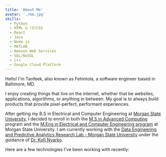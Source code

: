 ```yaml
---
title: 'About Me'
avatar: './me.jpg'
skills:
  - Python
  - HTML & (S)CSS
  - React
  - Java
  - Node.js
  - MATLAB
  - Amazon Web Services
  - SQL/NoSQL
  - C++
  - Google Cloud Platform
---
```


Hello! I'm Taofeek, also known as Fehintola, a software engineer based in Baltimore, MD.

I enjoy creating things that live on the internet, whether that be websites, applications, algorithms, or anything in between. My goal is to always build products that provide pixel-perfect, performant experiences.

After getting my B.S in Electrical and Computer Engineering at [Morgan State University](https://www.morgan.edu/soe/ece), I decided to enroll in both the [M.S in Advanced Computing](https://www.morgan.edu/school_of_computer_mathematical_and_natural_sciences/departments_and_programs/computer_science/degrees_and_programs/ms_advancedcomputing.html) program and the [M.Eng in Electrical and Computer Engineering program](https://www.morgan.edu/school_of_engineering/departments/electrical_and_computer_engineering/graduate_program/masters_programs/master_of_engineering.html) at Morgan State University. I am currently working with the [Data Engineering and Predictive Analytics Research Lab - Morgan State University](https://www.morgan.edu/school_of_engineering/departments/electrical_and_computer_engineering/laboratory_and_research_facilities.html) under the guidance of [Dr. Kofi Nyarko](https://www.morgan.edu/research_and_economic_development/faculty_highlights/kofi_nyarko.html).

Here are a few technologies I've been working with recently:
